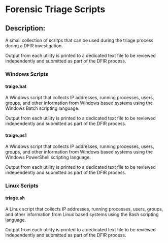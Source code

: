 # Forensic Triage Scripts
## Description:
A small collection of scritps that can be used during the triage process during a DFIR investigation.

Output from each utility is printed to a dedicated text file to be reviewed independently and submitted as part of the DFIR process.


### Windows Scripts
#### traige.bat
A Windows script that collects IP addresses, running processes, users, groups, and other information from Windows based systems using the Windows Batch scripting language.

Output from each utility is printed to a dedicated text file to be reviewed independently and submitted as part of the DFIR process.


#### traige.ps1
A Windows script that collects IP addresses, running processes, users, groups, and other information from Windows based systems using the Windows PowerShell scripting language.

Output from each utility is printed to a dedicated text file to be reviewed independently and submitted as part of the DFIR process.


### Linux Scripts
#### triage.sh
A Linux script that collects IP addresses, running processes, users, groups, and other information from Linux based systems using the Bash scripting language.

Output from each utility is printed to a dedicated text file to be reviewed independently and submitted as part of the DFIR process.
